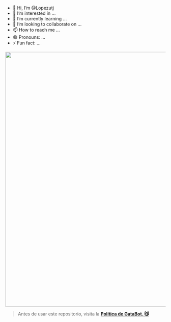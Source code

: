 - 👋 Hi, I’m @Lopezutj
- 👀 I’m interested in ...
- 🌱 I’m currently learning ...
- 💞️ I’m looking to collaborate on ...
- 📫 How to reach me ...
- 😄 Pronouns: ...
- ⚡ Fun fact: ...

 <p align="center">
<img src="https://imgur.com/a/0V7jTdw" alt="" width="800"/>
  
> Antes de usar este repositorio, visita la **[Política de GataBot. 😼](https://github.com/GataNina-Li/GataBot-MD/blob/master/terms.md)** 
</p>
<!---
Lopezutj/Lopezutj is a ✨ special ✨ repository because its `README.md` (this file) appears onz your GitHub profile.
You can click the Preview link to take a look at your changes.
--->
